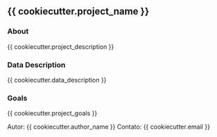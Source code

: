 ## {{ cookiecutter.project_name }}

### About

{{ cookiecutter.project_description }}

### Data Description

{{ cookiecutter.data_description }}

### Goals

{{ cookiecutter.project_goals }}


Autor: {{ cookiecutter.author_name }}
Contato: {{ cookiecutter.email }}